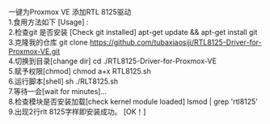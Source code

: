 一键为Proxmox VE 添加RTL 8125驱动  
1.食用方法如下 [Usage] :  
2.检查git 是否安装 [Check git installed] apt-get update && apt-get install git  
3.克隆我的仓库  git clone https://github.com/tubaxiaosiji/RTL8125-Driver-for-Proxmox-VE.git  
4.切换到目录[change dir]   cd ./RTL8125-Driver-for-Proxmox-VE  
5.赋予权限[chmod]   chmod a+x RTL8125.sh  
6.运行脚本[shell]   sh ./RLT8125.sh  
7.等待一会[wait for minutes]...  
8.检查模块是否安装加载[check kernel module loaded]   lsmod | grep 'rtl8125'  
9.出现2行rlt 8125字样即安装成功。  [OK！] 
